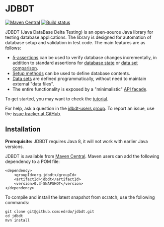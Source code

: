 # JDBDT 

[![Maven Central](https://maven-badges.herokuapp.com/maven-central/org.jdbdt/jdbdt/badge.svg?style=flat)](https://maven-badges.herokuapp.com/maven-central/org.jdbdt/jdbdt)
[![Build status](https://api.travis-ci.org/edrdo/jdbdt.png?branch=master)](https://travis-ci.org/edrdo/jdbdt)

JDBDT (Java DataBase Delta Testing) is an open-source Java library for 
testing database applications. The library is designed for automation 
of database setup and validation in test code. The main features are as follows:

* [&delta;-assertions](DBAssertions.html#DeltaAssertions) can be used to verify 
database changes incrementally, in addition to standard
assertions for [database state](DBAssertions.html#StateAssertions) 
or [data set comparison](DBAssertions.html#DataSetAssertions).
* [Setup methods](DBSetup.html) can be used to define database contents. 
* [Data sets](DataSets.html) are defined programmatically,
without need to maintain external "data files". 
* The entire functionality is exposed by a "minimalistic" 
[API facade](Facade.html).

To get started, you may want to check the [tutorial](Tutorial.html).

For help, ask a question in the
[jdbdt-users group](https://groups.google.com/forum/#!forum/jdbdt-users).
To report an issue, use the 
[issue tracker at GitHub](https://github.com/edrdo/jdbdt/issues).

## Installation 

**Prerequisite:** JDBDT requires Java 8, it will not work 
with earlier Java versions. 

JDBDT is available from [Maven Central](http://search.maven.org/#search%7Cga%7C1%7Cjdbdt).
Maven users can add the following dependency to a POM file:


	<dependency>
		<groupId>org.jdbdt</groupId>
        <artifactId>jdbdt</artifactId>
        <version>0.3-SNAPSHOT</version>
    </dependency>

To compile and install the latest snapshot from scratch, use
the following commands:

	git clone git@github.com:edrdo/jdbdt.git
	cd jdbdt
	mvn install 
	
